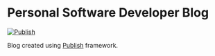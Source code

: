 # Personal Software Developer Blog
[![Publish](https://github.com/nonameplum/nonameplum.github.io/actions/workflows/gh-pages.yml/badge.svg)](https://github.com/nonameplum/nonameplum.github.io/actions/workflows/gh-pages.yml)

Blog created using [Publish](https://github.com/JohnSundell/Publish) framework.